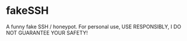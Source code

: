 # fakeSSH
A funny fake SSH / honeypot. 
For personal use, USE RESPONSIBLY, I DO NOT GUARANTEE YOUR SAFETY!

